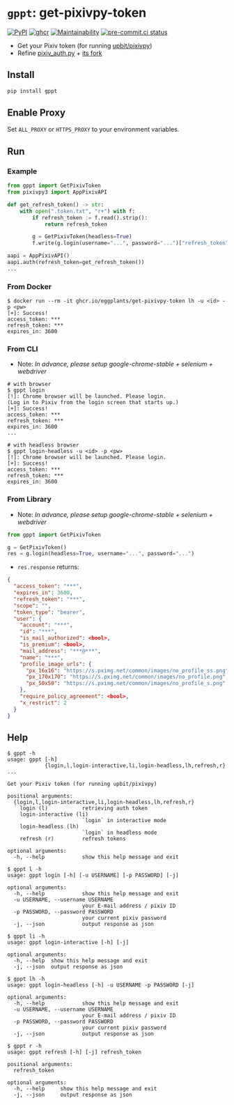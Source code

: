 # `gppt`: get-pixivpy-token

[![PyPI](
  <https://img.shields.io/pypi/v/gppt?color=blue>
  )](
  <https://pypi.org/project/gppt/>
) [![ghcr](
  <https://ghcr-badge.deta.dev/eggplants/get-pixivpy-token/size>
  )](
  <https://github.com/eggplants/get-pixivpy-token/pkgs/container/get-pixivpy-token>
) [![Maintainability](
  <https://api.codeclimate.com/v1/badges/b40b8fa2c9d71f869b9c/maintainability>
  )](
  <https://codeclimate.com/github/eggplants/get-pixiv-token/maintainability>
) [![pre-commit.ci status](
  <https://results.pre-commit.ci/badge/github/eggplants/get-pixivpy-token/main.svg>
  )](
  <https://results.pre-commit.ci/latest/github/eggplants/get-pixivpy-token/main>
)

- Get your Pixiv token (for running [upbit/pixivpy](https://github.com/upbit/pixivpy))
- Refine [pixiv_auth.py](https://gist.github.com/ZipFile/c9ebedb224406f4f11845ab700124362) + [its fork](https://gist.github.com/upbit/6edda27cb1644e94183291109b8a5fde)

## Install

```bash
pip install gppt
```

## Enable Proxy

Set `ALL_PROXY` or `HTTPS_PROXY` to your environment variables.

## Run

### Example

```python
from gppt import GetPixivToken
from pixivpy3 import AppPixivAPI

def get_refresh_token() -> str:
    with open(".token.txt", "r+") with f:
        if refresh_token := f.read().strip():
            return refresh_token

        g = GetPixivToken(headless=True)
        f.write(g.login(username="...", password="...")["refresh_token"])

aapi = AppPixivAPI()
aapi.auth(refresh_token=get_refresh_token())
...
```

### From Docker

```shellsession
$ docker run --rm -it ghcr.io/eggplants/get-pixivpy-token lh -u <id> -p <pw>
[+]: Success!
access_token: ***
refresh_token: ***
expires_in: 3600
```

### From CLI

- Note: _In advance, please setup google-chrome-stable + selenium + webdriver_

```shellsession
# with browser
$ gppt login
[!]: Chrome browser will be launched. Please login.
(Log in to Pixiv from the login screen that starts up.)
[+]: Success!
access_token: ***
refresh_token: ***
expires_in: 3600
...

# with headless browser
$ gppt login-headless -u <id> -p <pw>
[!]: Chrome browser will be launched. Please login.
[+]: Success!
access_token: ***
refresh_token: ***
expires_in: 3600
```

### From Library

- Note: _In advance, please setup google-chrome-stable + selenium + webdriver_

```python
from gppt import GetPixivToken

g = GetPixivToken()
res = g.login(headless=True, username="...", password="...")
```

- `res.response` returns:

```json
{
  "access_token": "***",
  "expires_in": 3600,
  "refresh_token": "***",
  "scope": "",
  "token_type": "bearer",
  "user": {
    "account": "***",
    "id": "***",
    "is_mail_authorized": <bool>,
    "is_premium": <bool>,
    "mail_address": "***@***",
    "name": "***",
    "profile_image_urls": {
      "px_16x16": "https://s.pximg.net/common/images/no_profile_ss.png",
      "px_170x170": "https://s.pximg.net/common/images/no_profile.png",
      "px_50x50": "https://s.pximg.net/common/images/no_profile_s.png"
    },
    "require_policy_agreement": <bool>,
    "x_restrict": 2
  }
}
```

## Help

```shellsession
$ gppt -h
usage: gppt [-h]
            {login,l,login-interactive,li,login-headless,lh,refresh,r} ...

Get your Pixiv token (for running upbit/pixivpy)

positional arguments:
  {login,l,login-interactive,li,login-headless,lh,refresh,r}
    login (l)           retrieving auth token
    login-interactive (li)
                        `login` in interactive mode
    login-headless (lh)
                        `login` in headless mode
    refresh (r)         refresh tokens

optional arguments:
  -h, --help            show this help message and exit
```

```shellsession
$ gppt l -h
usage: gppt login [-h] [-u USERNAME] [-p PASSWORD] [-j]

optional arguments:
  -h, --help            show this help message and exit
  -u USERNAME, --username USERNAME
                        your E-mail address / pixiv ID
  -p PASSWORD, --password PASSWORD
                        your current pixiv password
  -j, --json            output response as json
```

```shellsession
$ gppt li -h
usage: gppt login-interactive [-h] [-j]

optional arguments:
  -h, --help  show this help message and exit
  -j, --json  output response as json
```

```shellsession
$ gppt lh -h
usage: gppt login-headless [-h] -u USERNAME -p PASSWORD [-j]

optional arguments:
  -h, --help            show this help message and exit
  -u USERNAME, --username USERNAME
                        your E-mail address / pixiv ID
  -p PASSWORD, --password PASSWORD
                        your current pixiv password
  -j, --json            output response as json
```

```shellsession
$ gppt r -h
usage: gppt refresh [-h] [-j] refresh_token

positional arguments:
  refresh_token

optional arguments:
  -h, --help     show this help message and exit
  -j, --json     output response as json
```
